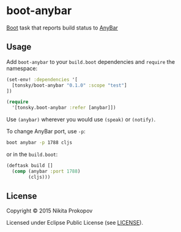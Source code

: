 # boot-anybar

[Boot](https://github.com/boot-clj/boot) task that reports build status to [AnyBar](https://github.com/tonsky/AnyBar)

## Usage

Add `boot-anybar` to your `build.boot` dependencies and `require` the namespace:

```clj
(set-env! :dependencies '[
  [tonsky/boot-anybar "0.1.0" :scope "test"]
])

(require
  '[tonsky.boot-anybar :refer [anybar]])
```

Use `(anybar)` wherever you would use `(speak)` or `(notify)`.

To change AnyBar port, use `-p`:

```bash
boot anybar -p 1788 cljs
```

or in the `build.boot`:

```clj
(deftask build []
  (comp (anybar :port 1788)
        (cljs)))
```

## License

Copyright © 2015 Nikita Prokopov

Licensed under Eclipse Public License (see [LICENSE](LICENSE)).

